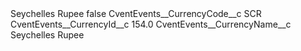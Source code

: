 <?xml version="1.0" encoding="UTF-8"?>
<CustomMetadata xmlns="http://soap.sforce.com/2006/04/metadata" xmlns:xsi="http://www.w3.org/2001/XMLSchema-instance" xmlns:xsd="http://www.w3.org/2001/XMLSchema">
    <label>Seychelles Rupee</label>
    <protected>false</protected>
    <values>
        <field>CventEvents__CurrencyCode__c</field>
        <value xsi:type="xsd:string">SCR</value>
    </values>
    <values>
        <field>CventEvents__CurrencyId__c</field>
        <value xsi:type="xsd:double">154.0</value>
    </values>
    <values>
        <field>CventEvents__CurrencyName__c</field>
        <value xsi:type="xsd:string">Seychelles Rupee</value>
    </values>
</CustomMetadata>

